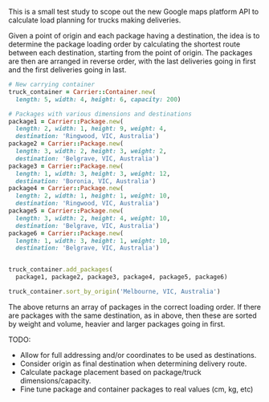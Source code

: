 This is a small test study to scope out the new Google maps platform API to calculate load planning for trucks making deliveries.

Given a point of origin and each package having a destination, the idea is to determine the package loading order by calculating the shortest route between each destination, starting from the point of origin. The packages are then are arranged in reverse order, with the last deliveries going in first and the first deliveries going in last.

```ruby
# New carrying container
truck_container = Carrier::Container.new(
  length: 5, width: 4, height: 6, capacity: 200)

# Packages with various dimensions and destinations
package1 = Carrier::Package.new(
  length: 2, width: 1, height: 9, weight: 4,
  destination: 'Ringwood, VIC, Australia')
package2 = Carrier::Package.new(
  length: 3, width: 2, height: 3, weight: 2,
  destination: 'Belgrave, VIC, Australia')
package3 = Carrier::Package.new(
  length: 1, width: 3, height: 3, weight: 12,
  destination: 'Boronia, VIC, Australia')
package4 = Carrier::Package.new(
  length: 2, width: 1, height: 1, weight: 10,
  destination: 'Ringwood, VIC, Australia')
package5 = Carrier::Package.new(
  length: 3, width: 2, height: 4, weight: 10,
  destination: 'Belgrave, VIC, Australia')
package6 = Carrier::Package.new(
  length: 1, width: 3, height: 1, weight: 10,
  destination: 'Belgrave, VIC, Australia')


truck_container.add_packages(
  package1, package2, package3, package4, package5, package6)

truck_container.sort_by_origin('Melbourne, VIC, Australia') 
```
The above returns an array of packages in the correct loading order. If there are packages with the same destination, as in above, then these are sorted by weight and volume, heavier and larger packages going in first.

TODO:

- Allow for full addressing and/or coordinates to be used as destinations.
- Consider origin as final destination when determining delivery route.
- Calculate package placement based on package/truck dimensions/capacity.
- Fine tune package and container packages to real values (cm, kg, etc)
